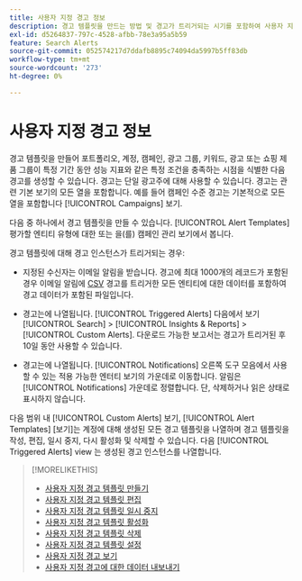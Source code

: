 ```yaml
---
title: 사용자 지정 경고 정보
description: 경고 템플릿을 만드는 방법 및 경고가 트리거되는 시기를 포함하여 사용자 지정 경고에 대해 알아봅니다.
exl-id: d5264837-797c-4528-afbb-78e3a95a5b59
feature: Search Alerts
source-git-commit: 052574217d7ddafb8895c74094da5997b5ff83db
workflow-type: tm+mt
source-wordcount: '273'
ht-degree: 0%

---
```


# 사용자 지정 경고 정보

경고 템플릿을 만들어 포트폴리오, 계정, 캠페인, 광고 그룹, 키워드, 광고 또는 쇼핑 제품 그룹이 특정 기간 동안 성능 지표와 같은 특정 조건을 충족하는 시점을 식별한 다음 경고를 생성할 수 있습니다. 경고는 단일 광고주에 대해 사용할 수 있습니다. 경고는 관련 기본 보기의 모든 열을 포함합니다. 예를 들어 캠페인 수준 경고는 기본적으로 모든 열을 포함합니다 [!UICONTROL Campaigns] 보기.

다음 중 하나에서 경고 템플릿을 만들 수 있습니다. [!UICONTROL Alert Templates] 평가할 엔티티 유형에 대한 또는 을(를) 캠페인 관리 보기에서 봅니다.

경고 템플릿에 대해 경고 인스턴스가 트리거되는 경우:

* 지정된 수신자는 이메일 알림을 받습니다. 경고에 최대 1000개의 레코드가 포함된 경우 이메일 알림에 [CSV](/help/search-social-commerce/glossary.md#c-d) 경고를 트리거한 모든 엔티티에 대한 데이터를 포함하여 경고 데이터가 포함된 파일입니다.

* 경고는에 나열됩니다. [!UICONTROL Triggered Alerts] 다음에서 보기 [!UICONTROL Search] > [!UICONTROL Insights & Reports] > [!UICONTROL Custom Alerts]. 다운로드 가능한 보고서는 경고가 트리거된 후 10일 동안 사용할 수 있습니다.

* 경고는에 나열됩니다. [!UICONTROL Notifications] 오른쪽 도구 모음에서 사용할 수 있는 적용 가능한 엔터티 보기의 가운데로 이동합니다. 알림은 [!UICONTROL Notifications] 가운데로 정렬합니다. 단, 삭제하거나 읽은 상태로 표시하지 않습니다.

다음 범위 내 [!UICONTROL Custom Alerts] 보기, [!UICONTROL Alert Templates] [보기]는 계정에 대해 생성된 모든 경고 템플릿을 나열하며 경고 템플릿을 작성, 편집, 일시 중지, 다시 활성화 및 삭제할 수 있습니다. 다음 [!UICONTROL Triggered Alerts] view 는 생성된 경고 인스턴스를 나열합니다.

>[!MORELIKETHIS]
>
>* [사용자 지정 경고 템플릿 만들기](alert-template-create.md)
>* [사용자 지정 경고 템플릿 편집](alert-template-edit.md)
>* [사용자 지정 경고 템플릿 일시 중지](alert-template-pause.md)
>* [사용자 지정 경고 템플릿 활성화](alert-template-activate.md)
>* [사용자 지정 경고 템플릿 삭제](alert-template-delete.md)
>* [사용자 지정 경고 템플릿 설정](alert-template-settings.md)
>* [사용자 지정 경고 보기](alert-view.md)
>* [사용자 지정 경고에 대한 데이터 내보내기](alert-export-data.md)
